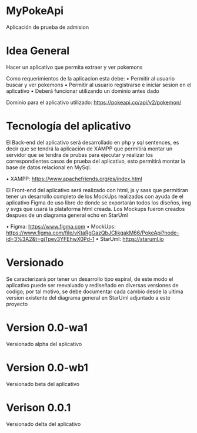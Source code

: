# MyPokeApi
Aplicación de prueba de admision

# Idea General
Hacer un aplicativo que permita extraer y ver pokemons

Como requerimientos de la aplicacion esta debe:
• Permitir al usuario buscar y ver pokemons
• Permitir al usuario registrarse e iniciar sesion en el aplicativo
• Deberá funcionar utilizando un dominio antes dado

Dominio para el aplicativo utilizado: https://pokeapi.co/api/v2/pokemon/

# Tecnología del aplicativo
El Back-end del aplicativo será desarrollado en php y sql sentences, es decir que se tendrá la aplicación de XAMPP que permitirá montar un servidor que se tendra de prubas para ejecutar y realizar los correspondientes casos de prueba del aplicativo, esto permitirá montar la base de datos relacional en MySql.

• XAMPP: https://www.apachefriends.org/es/index.html

El Front-end del aplicativo será realizado con html, js y sass que permitiran tener un desarrollo completo de los MockUps realizados con ayuda de el aplicativo Figma de uso libre de donde se exportarán todos los diseños, img y svgs que usará la plataforma html creada. Los Mockups fueron creados despues de un diagrama general echo en StarUml

• Figma: https://www.figma.com
• MockUps: https://www.figma.com/file/vKtaRgGazQbJClikgakM66/PokeApi?node-id=3%3A2&t=gjTpev3YFEhwX0Pd-1
• StarUml: https://staruml.io

# Versionado
Se caracterizará por tener un desarrollo tipo espiral, de este modo el aplicativo puede ser reevaluado y rediseñado en diversas versiones de codigo; por tal motivo, se debe documentar cada cambio desde la ultima version existente del diagrama general en StarUml adjuntado a este proyecto

# Version 0.0-wa1
Versionado alpha del aplicativo

# Version 0.0-wb1
Versionado beta del aplicativo

# Verison 0.0.1
Versionado delta del aplicativo
